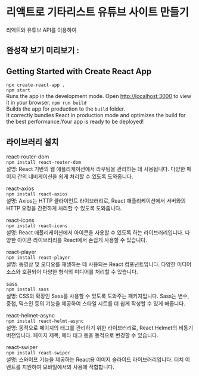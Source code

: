 # 리액트로 기타리스트 유튜브 사이트 만들기
리액트와 유튜브 API를 이용하여

## 완성작 보기 미리보기 :

## Getting Started with Create React App
`npx create-react-app .`   
`npm start`   
Runs the app in the development mode.
Open [http://localhost:3000](http://localhost:3000) to view it in your browser.
`npm run build`   
Builds the app for production to the `build` folder.\
It correctly bundles React in production mode and optimizes the build for the best performance.Your app is ready to be deployed!
## 라이브러리 설치
react-router-dom   
`npm install react-router-dom`   
설명: React 기반의 웹 애플리케이션에서 라우팅을 관리하는 데 사용됩니다. 다양한 페이지 간의 네비게이션을 쉽게 처리할 수 있도록 도와줍니다.   
   
react-axios   
`npm install react-axios`   
설명: Axios는 HTTP 클라이언트 라이브러리로, React 애플리케이션에서 서버와의 HTTP 요청을 간편하게 처리할 수 있도록 도와줍니다.   
   
react-icons   
`npm install react-icons`   
설명: React 애플리케이션에서 아이콘을 사용할 수 있도록 하는 라이브러리입니다. 다양한 아이콘 라이브러리를 React에서 손쉽게 사용할 수 있습니다.   
   
react-player   
`npm install react-player`   
설명: 동영상 및 오디오를 재생하는 데 사용되는 React 컴포넌트입니다. 다양한 미디어 소스와 호환되어 다양한 형식의 미디어를 처리할 수 있습니다.   
   
sass   
`npm install sass`   
설명: CSS의 확장인 Sass를 사용할 수 있도록 도와주는 패키지입니다. Sass는 변수, 중첩, 믹스인 등의 기능을 제공하여 스타일 시트를 더 쉽게 작성할 수 있게 해줍니다.   
   
react-helmet-async   
`npm install react-helmt-async`   
설명: 동적으로 페이지의 <head> 태그를 관리하기 위한 라이브러리로, React Helmet의 비동기 버전입니다. 페이지 제목, 메타 태그 등을 동적으로 변경할 수 있습니다.   
   
react-swiper   
`npm install react-swiper`   
설명: 스와이프 기능을 제공하는 React용 이미지 슬라이드 라이브러리입니다. 터치 이벤트를 지원하여 모바일에서의 사용에 적합합니다.   